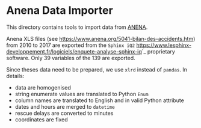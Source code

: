# Anena Data Importer

This directory contains tools to import data from [ANENA](https://www.anena.org).

Anena XLS files (see https://www.anena.org/5041-bilan-des-accidents.htm) from 2010 to 2017 are
exported from the `Sphinx iQ2`
<https://www.lesphinx-developpement.fr/logiciels/enquete-analyse-sphinx-iq>`_ proprietary software.
Only 39 variables of the 139 are exported.

Since theses data need to be prepared, we use `xlrd` instead of `pandas`.  In details:

* data are homogenised
* string enumerate values are translated to Python `Enum`
* column names are translated to English and in valid Python attribute
* dates and hours are merged to `datetime`
* rescue delays are converted to minutes
* coordinates are fixed

